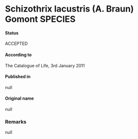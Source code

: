 # Schizothrix lacustris (A. Braun) Gomont SPECIES

#### Status
ACCEPTED

#### According to
The Catalogue of Life, 3rd January 2011

#### Published in
null

#### Original name
null

### Remarks
null